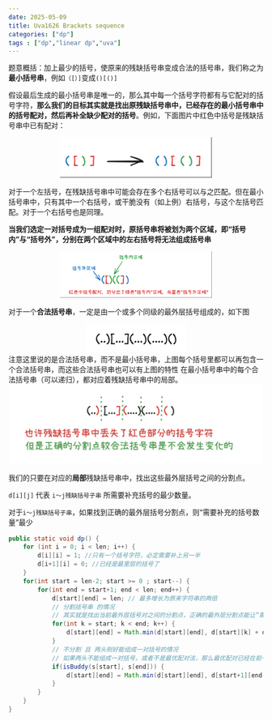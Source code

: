 ```yaml
---
date: 2025-05-09
title: Uva1626 Brackets sequence 
categories: ["dp"]
tags : ["dp","linear dp","uva"]
---
```


题意概括：加上最少的括号，使原来的残缺括号串变成合法的括号串，我们称之为**最小括号串**，例如`（[）]`变成`()[()]`

假设最后生成的最小括号串是唯一的，那么其中每一个括号字符都有与它配对的括号字符，**那么我们的目标其实就是找出原残缺括号串中，已经存在的最小括号串中的括号配对，然后再补全缺少配对的括号**。例如，下面图片中红色中括号是残缺括号串中已有配对：

<div align="center">
<img src="./img/Uva1626_1.png" alt="#" width="300px"/>
</div>


对于一个左括号，在残缺括号串中可能会存在多个右括号可以与之匹配。但在最小括号串中，只有其中一个右括号，或干脆没有（如上例）右括号，与这个左括号匹配。对于一个右括号也是同理。

**当我们选定一对括号成为一组配对时，原括号串将被划为两个区域，即“括号内”与“括号外”，分别在两个区域中的左右括号将无法组成括号串**

<div align="center">
<img src="./img/Uva1626_2.png" alt="#" width="300px"/>
</div>

对于一个**合法括号串**，一定是由一个或多个同级的最外层括号组成的，如下图
<div align="center">
<img src="./img/Uva1626_3.png" alt="#" width="200px"/>
</div>
注意这里说的是合法括号串，而不是最小括号串，上图每个括号里都可以再包含一个合法括号串，而这些合法括号串也可以有上图的特性
在最小括号串中的每个合法括号串（可以递归），都对应着残缺括号串中的局部。

<div align="center">
<img src="./img/Uva1626_4.png" alt="#" width="500px"/>
</div>

我们的只要在对应的**局部**残缺括号串中，找出这些最外层括号之间的分割点。

`d[i][j]` 代表 `i～j残缺括号子串` 所需要补充括号的最少数量。

对于`i～j残缺括号子串`，如果找到正确的最外层括号分割点，则“需要补充的括号数量”最少
```java
public static void dp() {
    for (int i = 0; i < len; i++) {
        d[i][i] = 1; //只有一个括号字符，必定需要补上另一半
        d[i+1][i] = 0; //已经是最里层的括号了
    }
    for(int start = len-2; start >= 0 ; start--) {
        for(int end = start+1; end < len; end++) {
            d[start][end] = len; // 最多增长为原来字符串的两倍
            // 分割括号串 的情况
            // 其实就是找出当前最外层括号对之间的分割点，正确的最外层分割点能让“需要补充的括号数量”最少
            for(int k = start; k < end; k++) {
                d[start][end] = Math.min(d[start][end], d[start][k] + d[k+1][end]);
            }
            // 不分割 且 两头刚好能组成一对括号的情况
            // 如果两头不能组成一对括号，或者不是最优配对法，那么最优配对已经在前一种（分割）的情况里了
            if(isBuddy(s[start], s[end])) {
                d[start][end] = Math.min(d[start][end], d[start+1][end-1]);
            }
        }
    }
}
```    